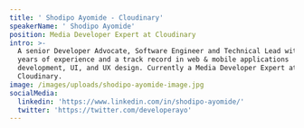 ```yaml
---
title: ' Shodipo Ayomide - Cloudinary'
speakerName: ' Shodipo Ayomide'
position: Media Developer Expert at Cloudinary
intro: >-
  A senior Developer Advocate, Software Engineer and Technical Lead with over 8
  years of experience and a track record in web & mobile applications
  development, UI, and UX design. Currently a Media Developer Expert at
  Cloudinary.
image: /images/uploads/shodipo-ayomide-image.jpg
socialMedia:
  linkedin: 'https://www.linkedin.com/in/shodipo-ayomide/'
  twitter: 'https://twitter.com/developerayo'
---
```


